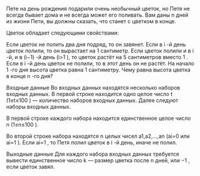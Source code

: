 ﻿Пете на день рождения подарили очень необычный цветок, но Петя не всегда бывает дома и не всегда может его поливать. Вам даны n
 дней из жизни Пети, вы должны сказать, что станет с цветком в конце.

Цветок обладает следующими свойствами:

Если цветок не полить два дня подряд, то он завянет.
Если в i
-й день цветок полили, то он вырастает на 1
 сантиметр.
Если цветок полили и в i
-й, и в (i−1)
-й день (i>1
), то цветок растёт на 5
 сантиметров вместо 1
.
Если в i
-й день цветок не полили, то в этот день он не растёт.
На начало 1
-го дня высота цветка равна 1
 сантиметру. Чему равна высота цветка в конце n
-го дня?

Входные данные
Во входных данных находятся несколько наборов входных данных. В первой строке находится одно целое число t
 (1≤t≤100
) — количество наборов входных данных. Далее следуют наборы входных данных.

В первой строке каждого набора находится единственное целое число n
 (1≤n≤100
).

Во второй строке набора находятся n
 целых чисел a1,a2,…,an
 (ai=0
 или ai=1
). Если ai=1
, то Петя полил цветок в i
-й день, иначе не полил.

Выходные данные
Для каждого набора входных данных требуется вывести единственное число k
 — размер цветка после n
 дней, или −1
, если цветок завял.